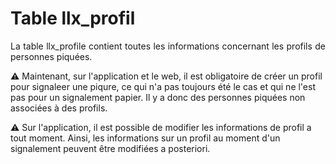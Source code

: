 # Table llx_profil

<p style="text-align:justify;">
La table llx_profile contient toutes les informations concernant les profils de personnes piquées. 

:warning: Maintenant, sur l'application et le web, il est obligatoire de créer un profil pour signaleer une piqure, ce qui n'a pas toujours été le cas et qui ne l'est pas pour un signalement papier.
Il y a donc des personnes piquées non associées à des profils.

:warning: Sur l'application, il est possible de modifier les informations de profil a tout moment. Ainsi, les informations sur un profil au moment d'un signalement peuvent être modifiées a posteriori.
</p>
